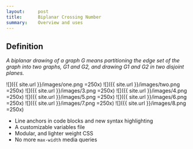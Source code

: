 ```yaml
---
layout:     post
title:      Biplanar Crossing Number
summary:    Overview and uses
---
```


## Definition

_A biplanar drawing of a graph G means partitioning the edge set of the graph into two
graphs, G1 and G2, and drawing G1 and G2 in two disjoint planes._

![]({{ site.url }}/images/one.png =250x)
![]({{ site.url }}/images/two.png =250x)
![]({{ site.url }}/images/3.png =250x)
![]({{ site.url }}/images/4.png =250x)
![]({{ site.url }}/images/5.png =250x)
![]({{ site.url }}/images/6.png =250x)
![]({{ site.url }}/images/7.png =250x)
![]({{ site.url }}/images/8.png =250x)

* Line anchors in code blocks and new syntax highlighting
* A customizable variables file
* Modular, and lighter weight CSS
* No more `max-width` media queries
